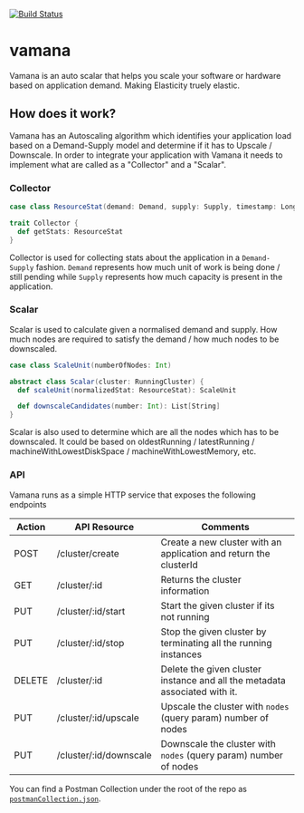 [![Build Status](https://snap-ci.com/ashwanthkumar/vamana/branch/master/build_image)](https://snap-ci.com/ashwanthkumar/vamana/branch/master)

# vamana
Vamana is an auto scalar that helps you scale your software or hardware based on application demand. Making Elasticity truely elastic.  

## How does it work?
Vamana has an Autoscaling algorithm which identifies your application load based on a Demand-Supply model and determine if it has to Upscale / Downscale. In order to integrate your application with Vamana it needs to implement what are called as a "Collector" and a "Scalar". 

### Collector
```scala
case class ResourceStat(demand: Demand, supply: Supply, timestamp: Long)

trait Collector {
  def getStats: ResourceStat
}
```
Collector is used for collecting stats about the application in a `Demand-Supply` fashion. `Demand` represents how much unit of work is being done / still pending while `Supply` represents how much capacity is present in the application. 

### Scalar
Scalar is used to calculate given a normalised demand and supply. How much nodes are required to satisfy the demand / how much nodes to be downscaled. 
```scala
case class ScaleUnit(numberOfNodes: Int)

abstract class Scalar(cluster: RunningCluster) {
  def scaleUnit(normalizedStat: ResourceStat): ScaleUnit

  def downscaleCandidates(number: Int): List[String]
}
```
Scalar is also used to determine which are all the nodes which has to be downscaled. It could be based on oldestRunning / latestRunning / machineWithLowestDiskSpace / machineWithLowestMemory, etc.

### API
Vamana runs as a simple HTTP service that exposes the following endpoints

| Action | API Resource | Comments |
|------ | ------------ | -------- |
| POST      | /cluster/create       |   Create a new cluster with an application and return the clusterId |
| GET       | /cluster/:id          |   Returns the cluster information |
| PUT       | /cluster/:id/start    |   Start the given cluster if its not running  |
| PUT       | /cluster/:id/stop     |   Stop the given cluster by terminating all the running instances |
| DELETE    | /cluster/:id          |   Delete the given cluster instance and all the metadata associated with it.  |
| PUT       | /cluster/:id/upscale  |   Upscale the cluster with `nodes` (query param) number of nodes  |
| PUT       | /cluster/:id/downscale|   Downscale the cluster with `nodes` (query param) number of nodes  |

You can find a Postman Collection under the root of the repo as [`postmanCollection.json`](https://github.com/ashwanthkumar/vamana/blob/master/postmanCollection.json).
